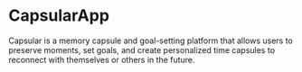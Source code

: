 # CapsularApp
Capsular is a memory capsule and goal-setting platform that allows users to preserve moments, set goals, and create personalized time capsules to reconnect with themselves or others in the future.
